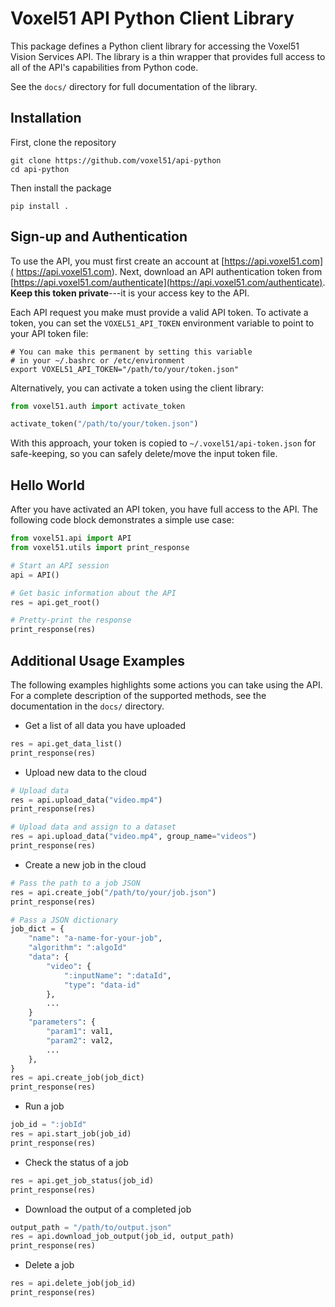 # Voxel51 API Python Client Library

This package defines a Python client library for accessing the Voxel51 Vision
Services API. The library is a thin wrapper that provides full access to all
of the API's capabilities from Python code.

See the `docs/` directory for full documentation of the library.


## Installation

First, clone the repository
```shell
git clone https://github.com/voxel51/api-python
cd api-python
```

Then install the package
```shell
pip install .
```

## Sign-up and Authentication

To use the API, you must first create an account at [https://api.voxel51.com](
https://api.voxel51.com). Next, download an API authentication token from
[https://api.voxel51.com/authenticate](https://api.voxel51.com/authenticate).
**Keep this token private**---it is your access key to the API.

Each API request you make must provide a valid API token. To activate a token,
you can set the `VOXEL51_API_TOKEN` environment variable to point to your
API token file:

```shell
# You can make this permanent by setting this variable
# in your ~/.bashrc or /etc/environment
export VOXEL51_API_TOKEN="/path/to/your/token.json"
```

Alternatively, you can activate a token using the client library:

```python
from voxel51.auth import activate_token

activate_token("/path/to/your/token.json")
```

With this approach, your token is copied to `~/.voxel51/api-token.json` for
safe-keeping, so you can safely delete/move the input token file.


## Hello World

After you have activated an API token, you have full access to the API.
The following code block demonstrates a simple use case:

```python
from voxel51.api import API
from voxel51.utils import print_response

# Start an API session
api = API()

# Get basic information about the API
res = api.get_root()

# Pretty-print the response
print_response(res)
```


## Additional Usage Examples

The following examples highlights some actions you can take using the API.
For a complete description of the supported methods, see the documentation
in the `docs/` directory.

* Get a list of all data you have uploaded
```python
res = api.get_data_list()
print_response(res)
```

* Upload new data to the cloud
```python
# Upload data
res = api.upload_data("video.mp4")
print_response(res)

# Upload data and assign to a dataset
res = api.upload_data("video.mp4", group_name="videos")
print_response(res)
```

* Create a new job in the cloud
```python
# Pass the path to a job JSON
res = api.create_job("/path/to/your/job.json")
print_response(res)

# Pass a JSON dictionary
job_dict = {
    "name": "a-name-for-your-job",
    "algorithm": ":algoId"
    "data": {
        "video": {
            ":inputName": ":dataId",
            "type": "data-id"
        },
        ...
    }
    "parameters": {
        "param1": val1,
        "param2": val2,
        ...
    },
}
res = api.create_job(job_dict)
print_response(res)
```

* Run a job
```python
job_id = ":jobId"
res = api.start_job(job_id)
print_response(res)
```

* Check the status of a job
```python
res = api.get_job_status(job_id)
print_response(res)
```

* Download the output of a completed job
```python
output_path = "/path/to/output.json"
res = api.download_job_output(job_id, output_path)
print_response(res)
```

* Delete a job
```python
res = api.delete_job(job_id)
print_response(res)
```
